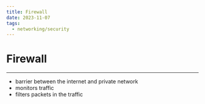 ```yaml
---
title: Firewall
date: 2023-11-07
tags:
  - networking/security
---
```


# Firewall

---

- barrier between the internet and private network
- monitors traffic
- filters packets in the traffic